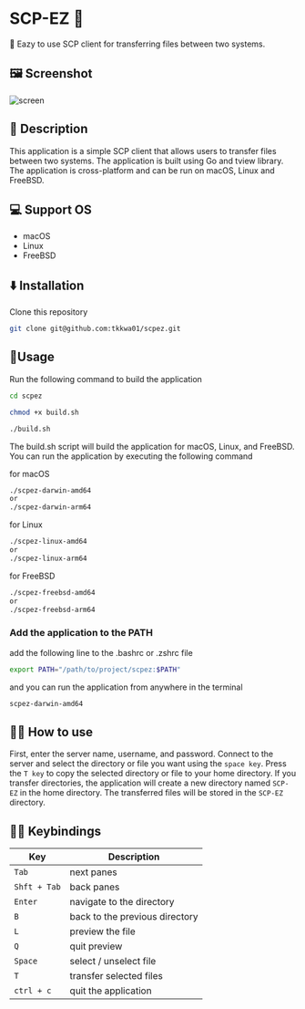 # SCP-EZ 🚀
🚀 Eazy to use SCP client for transferring files between two systems.

## 🖼 Screenshot️
![screen](https://github.com/tkkwa01/scpez/assets/130450932/42ae415d-255b-43e6-9eed-4562a2d81b72)

## 📝️ Description
This application is a simple SCP client that allows users to transfer files between two systems. The application is built using Go and tview library. The application is cross-platform and can be run on macOS, Linux and FreeBSD.

## 💻 Support OS
- macOS
- Linux
- FreeBSD

## ⬇️ Installation
Clone this repository
   ```sh
   git clone git@github.com:tkkwa01/scpez.git
   ```
   
## 🏃Usage
Run the following command to build the application
```sh
cd scpez

chmod +x build.sh

./build.sh
```
The build.sh script will build the application for macOS, Linux, and FreeBSD. 
You can run the application by executing the following command

for macOS
```sh
./scpez-darwin-amd64
or
./scpez-darwin-arm64
```
for Linux
```sh
./scpez-linux-amd64
or
./scpez-linux-arm64
```
for FreeBSD
```sh
./scpez-freebsd-amd64
or
./scpez-freebsd-arm64
```



### Add the application to the PATH
add the following line to the .bashrc or .zshrc file
```sh
export PATH="/path/to/project/scpez:$PATH"
```
and you can run the application from anywhere in the terminal
```sh
scpez-darwin-amd64
```

## 🧑‍🎓 How to use
First, enter the server name, username, and password. Connect to the server and select the directory or file you want using the `space key`. Press the `T key` to copy the selected directory or file to your home directory.
If you transfer directories, the application will create a new directory named `SCP-EZ` in the home directory. The transferred files will be stored in the `SCP-EZ` directory.

##  👩‍💻 Keybindings
| Key        | Description                    |
|------------|--------------------------------|
| `Tab`       | next panes                     |
| `Shft + Tab` | back panes                     |
| `Enter`      | navigate to the directory      |
| `B`          | back to the previous directory |
| `L`          | preview the file               |
| `Q`          | quit preview                   |
| `Space`      | select / unselect file         |
| `T`          | transfer selected files        |
| `ctrl + c`   | quit the application           |
